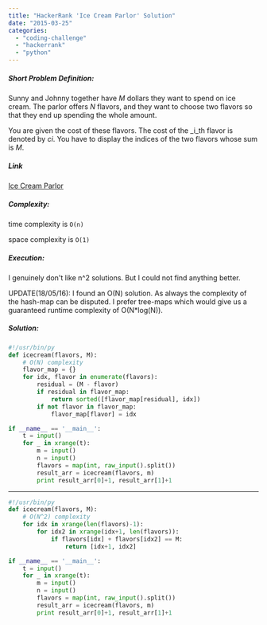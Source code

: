 ```yaml
---
title: "HackerRank 'Ice Cream Parlor' Solution"
date: "2015-03-25"
categories: 
  - "coding-challenge"
  - "hackerrank"
  - "python"
---
```


##### Short Problem Definition:

Sunny and Johnny together have _M_ dollars they want to spend on ice cream. The parlor offers _N_ flavors, and they want to choose two flavors so that they end up spending the whole amount.

You are given the cost of these flavors. The cost of the _i_th flavor is denoted by _ci_. You have to display the indices of the two flavors whose sum is _M_.

##### Link

[Ice Cream Parlor](https://www.hackerrank.com/challenges/icecream-parlor)

##### Complexity:

time complexity is `O(n)`

space complexity is `O(1)`

##### Execution:

I genuinely don't like n^2 solutions. But I could not find anything better.

UPDATE(18/05/16): I found an O(N) solution. As always the complexity of the hash-map can be disputed. I prefer tree-maps which would give us a guaranteed runtime complexity of O(N\*log(N)).

##### Solution:

```python
#!/usr/bin/py
def icecream(flavors, M):
    # O(N) complexity
    flavor_map = {}
    for idx, flavor in enumerate(flavors):
        residual = (M - flavor)
        if residual in flavor_map:
            return sorted([flavor_map[residual], idx])
        if not flavor in flavor_map:
            flavor_map[flavor] = idx

if __name__ == '__main__':
    t = input()
    for _ in xrange(t):
        m = input()
        n = input()
        flavors = map(int, raw_input().split())
        result_arr = icecream(flavors, m)
        print result_arr[0]+1, result_arr[1]+1
```

* * *

```python
#!/usr/bin/py
def icecream(flavors, M):
    # O(N^2) complexity
    for idx in xrange(len(flavors)-1):
        for idx2 in xrange(idx+1, len(flavors)):
            if flavors[idx] + flavors[idx2] == M:
                return [idx+1, idx2]

if __name__ == '__main__':
    t = input()
    for _ in xrange(t):
        m = input()
        n = input()
        flavors = map(int, raw_input().split())
        result_arr = icecream(flavors, m)
        print result_arr[0]+1, result_arr[1]+1
```
